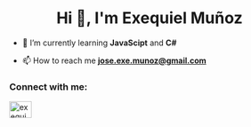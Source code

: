 <h1 align="center">Hi 👋, I'm Exequiel Muñoz</h1>






- 🌱 I’m currently learning **JavaScipt** and **C#**

- 📫 How to reach me **jose.exe.munoz@gmail.com**

<h3 align="left">Connect with me:</h3>
<p align="left">
<a href="https://www.linkedin.com/in/exequiel-mu%C3%B1oz-desarrollador-web" target="blank"><img align="center" src="https://raw.githubusercontent.com/rahuldkjain/github-profile-readme-generator/master/src/images/icons/Social/linked-in-alt.svg" alt="exequiel muñoz" height="30" width="40" /></a>
</p>



